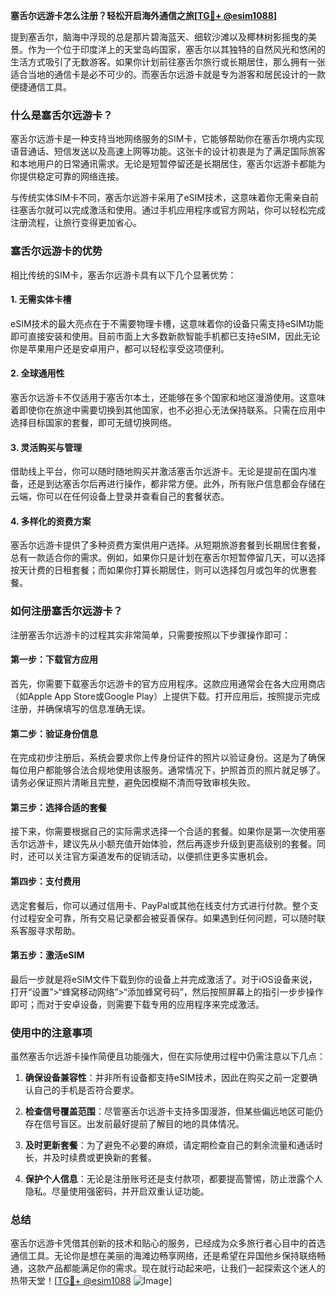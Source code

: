 **塞舌尔远游卡怎么注册？轻松开启海外通信之旅[[TG💪+ @esim1088](https://t.me/s/esim1088)]**

提到塞舌尔，脑海中浮现的总是那片碧海蓝天、细软沙滩以及椰林树影摇曳的美景。作为一个位于印度洋上的天堂岛屿国家，塞舌尔以其独特的自然风光和悠闲的生活方式吸引了无数游客。如果你计划前往塞舌尔旅行或长期居住，那么拥有一张适合当地的通信卡是必不可少的。而塞舌尔远游卡就是专为游客和居民设计的一款便捷通信工具。

### 什么是塞舌尔远游卡？

塞舌尔远游卡是一种支持当地网络服务的SIM卡，它能够帮助你在塞舌尔境内实现语音通话、短信发送以及高速上网等功能。这张卡的设计初衷是为了满足国际旅客和本地用户的日常通讯需求。无论是短暂停留还是长期居住，塞舌尔远游卡都能为你提供稳定可靠的网络连接。

与传统实体SIM卡不同，塞舌尔远游卡采用了eSIM技术，这意味着你无需亲自前往塞舌尔就可以完成激活和使用。通过手机应用程序或官方网站，你可以轻松完成注册流程，让旅行变得更加省心。

### 塞舌尔远游卡的优势

相比传统的SIM卡，塞舌尔远游卡具有以下几个显著优势：

#### 1. **无需实体卡槽**
   eSIM技术的最大亮点在于不需要物理卡槽，这意味着你的设备只需支持eSIM功能即可直接安装和使用。目前市面上大多数新款智能手机都已支持eSIM，因此无论你是苹果用户还是安卓用户，都可以轻松享受这项便利。

#### 2. **全球通用性**
   塞舌尔远游卡不仅适用于塞舌尔本土，还能够在多个国家和地区漫游使用。这意味着即使你在旅途中需要切换到其他国家，也不必担心无法保持联系。只需在应用中选择目标国家的套餐，即可无缝切换网络。

#### 3. **灵活购买与管理**
   借助线上平台，你可以随时随地购买并激活塞舌尔远游卡。无论是提前在国内准备，还是到达塞舌尔后再进行操作，都非常方便。此外，所有账户信息都会存储在云端，你可以在任何设备上登录并查看自己的套餐状态。

#### 4. **多样化的资费方案**
   塞舌尔远游卡提供了多种资费方案供用户选择。从短期旅游套餐到长期居住套餐，总有一款适合你的需求。例如，如果你只是计划在塞舌尔短暂停留几天，可以选择按天计费的日租套餐；而如果你打算长期居住，则可以选择包月或包年的优惠套餐。

### 如何注册塞舌尔远游卡？

注册塞舌尔远游卡的过程其实非常简单，只需要按照以下步骤操作即可：

#### 第一步：下载官方应用
首先，你需要下载塞舌尔远游卡的官方应用程序。这款应用通常会在各大应用商店（如Apple App Store或Google Play）上提供下载。打开应用后，按照提示完成注册，并确保填写的信息准确无误。

#### 第二步：验证身份信息
在完成初步注册后，系统会要求你上传身份证件的照片以验证身份。这是为了确保每位用户都能够合法合规地使用该服务。通常情况下，护照首页的照片就足够了。请务必保证照片清晰且完整，避免因模糊不清而导致审核失败。

#### 第三步：选择合适的套餐
接下来，你需要根据自己的实际需求选择一个合适的套餐。如果你是第一次使用塞舌尔远游卡，建议先从小额充值开始体验，然后再逐步升级到更高级别的套餐。同时，还可以关注官方渠道发布的促销活动，以便抓住更多实惠机会。

#### 第四步：支付费用
选定套餐后，你可以通过信用卡、PayPal或其他在线支付方式进行付款。整个支付过程安全可靠，所有交易记录都会被妥善保存。如果遇到任何问题，可以随时联系客服寻求帮助。

#### 第五步：激活eSIM
最后一步就是将eSIM文件下载到你的设备上并完成激活了。对于iOS设备来说，打开“设置”>“蜂窝移动网络”>“添加蜂窝号码”，然后按照屏幕上的指引一步步操作即可；而对于安卓设备，则需要下载专用的应用程序来完成激活。

### 使用中的注意事项

虽然塞舌尔远游卡操作简便且功能强大，但在实际使用过程中仍需注意以下几点：

1. **确保设备兼容性**：并非所有设备都支持eSIM技术，因此在购买之前一定要确认自己的手机是否符合要求。
   
2. **检查信号覆盖范围**：尽管塞舌尔远游卡支持多国漫游，但某些偏远地区可能仍存在信号盲区。出发前最好提前了解目的地的具体情况。

3. **及时更新套餐**：为了避免不必要的麻烦，请定期检查自己的剩余流量和通话时长，并及时续费或更换新的套餐。

4. **保护个人信息**：无论是注册账号还是支付款项，都要提高警惕，防止泄露个人隐私。尽量使用强密码，并开启双重认证功能。

### 总结

塞舌尔远游卡凭借其创新的技术和贴心的服务，已经成为众多旅行者心目中的首选通信工具。无论你是想在美丽的海滩边畅享网络，还是希望在异国他乡保持联络畅通，这款产品都能满足你的需求。现在就行动起来吧，让我们一起探索这个迷人的热带天堂！[[TG💪+ @esim1088](https://t.me/s/esim1088) ![Image](https://i.postimg.cc/4NQfJmqS/Snipaste-2025-05-13-00-14-12.png)]
